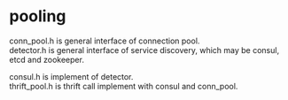 # pooling

conn_pool.h is general interface of connection pool.   
detector.h is general interface of service discovery, which may be consul, etcd and zookeeper.  

consul.h is implement of detector.  
thrift_pool.h is thrift call implement with consul and conn_pool.  

